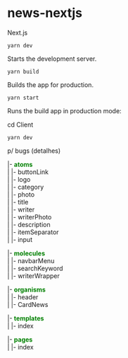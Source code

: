 # news-nextjs
Next.js

`yarn dev`

Starts the development server.

`yarn build`

Builds the app for production.

`yarn start`

Runs the build app in production mode:

cd Client

`yarn dev`

p/ bugs (detalhes)

|- <b style="color:green;">atoms</b></br>
| |- buttonLink</br>
| |- logo</br>
| |- category</br>
| |- photo</br>
| |- title</br>
| |- writer</br>
| |- writerPhoto</br>
| |- description</br>
| |- itemSeparator</br>
| |- input</br>

|- <b style="color:green;">molecules</b></br>
| |- navbarMenu</br>
| |- searchKeyword</br>
| |- writerWrapper</br>

|- <b style="color:green;">organisms</b></br>
| |- header</br>
| |- CardNews</br>

|- <b style="color:green;">templates</b></br>
| |- index</br>

|- <b style="color:green;">pages</b></br>
| |- index</br>

